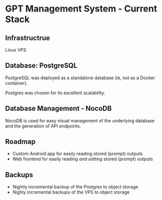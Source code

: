 # GPT Management System - Current Stack

## Infrastructrue

Linux VPS

## Database: PostgreSQL

PostgreSQL was deployed as a standalone database (ie, not as a Docker container).

Postgres was chosen for its excellent scalability.

## Database Management - NocoDB

NocoDB is used for easy visual management of the underlying database and the generation of API endpoints.

## Roadmap 

- Custom Android app for easily reading stored (prompt) outputs
- Web frontend for easily reading *and editing* stored (prompt) outputs

## Backups

- Nightly incremental backup of the Postgres to object storage
- Nighly incremental backups of the VPS to object storage